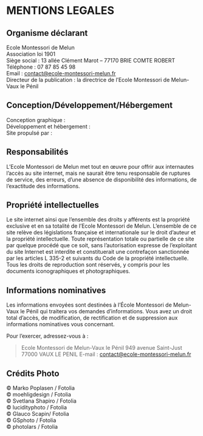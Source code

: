 
# MENTIONS LEGALES

## Organisme déclarant

Ecole Montessori de Melun  
Association loi 1901  
Siège social : 13 allée Clément Marot – 77170 BRIE COMTE ROBERT  
Téléphone : 07 87 85 45 98  
Email : contact@ecole-montessori-melun.fr  
Directeur de la publication : la directrice de l’Ecole Montessori de Melun-Vaux le Pénil  

## Conception/Développement/Hébergement

Conception graphique :   
Développement et hébergement :   
Site propulsé par :  

## Responsabilités

L’Ecole Montessori de Melun met tout en œuvre pour offrir aux internautes l’accès au site internet, mais ne saurait être tenu responsable de ruptures de service, des erreurs, d’une absence de disponibilité des informations, de l’exactitude des informations.

## Propriété intellectuelles

Le site internet ainsi que l’ensemble des droits y afférents est la propriété exclusive et en sa totalité de l’Ecole Montessori de Melun.
L’ensemble de ce site relève des législations française et internationale sur le droit d’auteur et la propriété intellectuelle. Toute représentation totale ou partielle de ce site par quelque procédé que ce soit, sans l’autorisation expresse de l’exploitant du site Internet est interdite et constituerait une contrefaçon sanctionnée par les articles L 335-2 et suivants du Code de la propriété intellectuelle. Tous les droits de reproduction sont réservés, y compris pour les documents iconographiques et photographiques.

## Informations nominatives

Les informations envoyées sont destinées à l’École Montessori de Melun-Vaux le Pénil qui traitera vos demandes d’informations. Vous avez un droit total d’accès, de modification, de rectification et de suppression aux informations nominatives vous concernant.

Pour l’exercer, adressez-vous à :
> Ecole Montessori de Melun-Vaux le Pénil
> 949 avenue Saint-Just
> 77000 VAUX LE PENIL
> E-mail : contact@ecole-montessori-melun.fr

## Crédits Photo

© Marko Poplasen / Fotolia  
© moehligdesign / Fotolia  
© Svetlana Shapiro / Fotolia  
© lucidityphoto / Fotolia  
© Glauco Scapin/ Fotolia  
© GSphoto / Fotolia  
© photolars / Fotolia  

